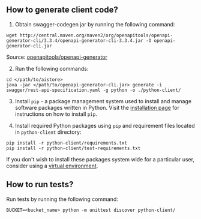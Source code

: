 ## How to generate client code?

1. Obtain swagger-codegen jar by running the following command:

```shell
wget http://central.maven.org/maven2/org/openapitools/openapi-generator-cli/3.3.4/openapi-generator-cli-3.3.4.jar -O openapi-generator-cli.jar
```

Source: [openapitools/openapi-generator](https://github.com/openapitools/openapi-generator)

2. Run the following commands:

```shell
cd </path/to/aistore>
java -jar </path/to/openapi-generator-cli.jar> generate -i swagger/rest-api-specification.yaml -g python -o ./python-client/
```

3. Install `pip` - a package management system used to install and manage software packages written in Python. Visit the [installation page](https://pip.pypa.io/en/stable/installing/) for instructions on how to install `pip`.

4. Install required Python packages using `pip` and requirement files located in `python-client` directory:

```shell
pip install -r python-client/requirements.txt
pip install -r python-client/test-requirements.txt
```

If you don't wish to install these packages system wide for a particular user, consider using a [virtual environment](https://pypi.org/project/virtualenv/).

## How to run tests?

Run tests by running the following command:

```shell
BUCKET=<bucket_name> python -m unittest discover python-client/
```
